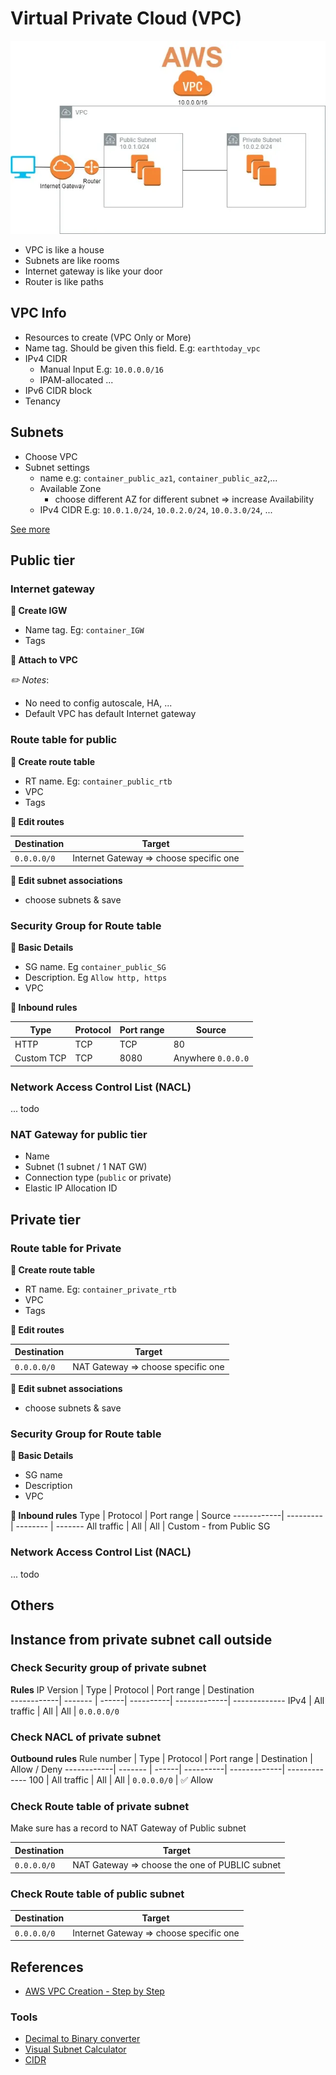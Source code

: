 # Virtual Private Cloud (VPC)

![vpc](./img/vpc-overview.png)

- VPC is like a house
- Subnets are like rooms
- Internet gateway is like your door
- Router is like paths 

## VPC Info
- Resources to create (VPC Only or More)
- Name tag. Should be given this field. E.g: `earthtoday_vpc`
- IPv4 CIDR
    - Manual Input E.g: `10.0.0.0/16`
    - IPAM-allocated ...
- IPv6 CIDR block
- Tenancy

## Subnets

- Choose VPC
- Subnet settings
    - name e.g: `container_public_az1`, `container_public_az2`,...
    - Available Zone
        - choose different AZ for different subnet => increase Availability
    - IPv4 CIDR E.g: `10.0.1.0/24`, `10.0.2.0/24`, `10.0.3.0/24`, ...

[See more](../network/address.html#subnetting)


## Public tier

### Internet gateway

**🔶 Create IGW**
- Name tag. Eg: `container_IGW`
- Tags

**🔶 Attach to VPC**

*✏️ Notes*: 
- No need to config autoscale, HA, ...
- Default VPC has default Internet gateway

### Route table for public 

**🔶 Create route table**
- RT name. Eg: `container_public_rtb`
- VPC
- Tags

**🔶 Edit routes**

Destination | Target  
------------| ---------
`0.0.0.0/0` | Internet Gateway => choose specific one  

**🔶 Edit subnet associations**
- choose subnets & save


### Security Group for Route table  

**🔹 Basic Details**
- SG name. Eg `container_public_SG`
- Description. Eg `Allow http, https`
- VPC

**🔹 Inbound rules**

Type        | Protocol  | Port range | Source 
------------| --------- | --------   | -------
HTTP | TCP | TCP  | 80   | Anywhere `0.0.0.0` 
Custom TCP | TCP  | 8080 | Anywhere `0.0.0.0` 

### Network Access Control List (NACL)
... todo


### NAT Gateway for public tier
- Name
- Subnet (1 subnet / 1 NAT GW)
- Connection type (`public` or private)
- Elastic IP Allocation ID


## Private tier


### Route table for Private 

**🔶 Create route table**
- RT name. Eg: `container_private_rtb`
- VPC
- Tags

**🔶 Edit routes**

Destination | Target  
------------| ---------
`0.0.0.0/0` | NAT Gateway => choose specific one 

**🔶 Edit subnet associations**
- choose subnets & save

### Security Group for Route table 

**🔹 Basic Details**
- SG name
- Description
- VPC

**🔹 Inbound rules**
Type        | Protocol  | Port range | Source 
------------| --------- | --------   | -------
All traffic | All       | All        | Custom  - from Public SG

### Network Access Control List (NACL)
... todo

## Others

## Instance from private subnet call outside


### Check Security group of private subnet

**Rules**
IP Version | Type | Protocol | Port range | Destination  
------------| ------- | ------| ----------| -------------| -------------
IPv4       | All traffic | All | All | `0.0.0.0/0`

### Check NACL of private subnet

**Outbound rules**
Rule number | Type | Protocol | Port range | Destination  | Allow / Deny 
------------| ------- | ------| ----------| -------------| -------------
100         |  All traffic | All | All     | `0.0.0.0/0`  | ✅ Allow


### Check Route table of private subnet
Make sure has a record to NAT Gateway of Public subnet

Destination | Target  
------------| ---------
`0.0.0.0/0` | NAT Gateway => choose the one of PUBLIC subnet

### Check Route table of public subnet
 
Destination | Target  
------------| ---------
`0.0.0.0/0` | Internet Gateway => choose specific one  


## References
- [AWS VPC Creation - Step by Step](https://dev.to/aws-builders/aws-vpc-creation-step-by-step-1pg7)

### Tools
- [Decimal to Binary converter](https://www.rapidtables.com/convert/number/decimal-to-binary.html)
- [Visual Subnet Calculator](https://www.davidc.net/sites/default/subnets/subnets.html)
- [CIDR](https://cidr.xyz/)